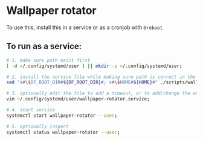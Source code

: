# Wallpaper rotator

To use this, install this in a service or as a cronjob with `@reboot`

## To run as a service:

```sh
# 1. make sure path exist first
[ -d ~/.config/systemd/user ] || mkdir -p ~/.config/systemd/user;

# 2. install the service file while making sure path is correct in the service file
sed "s#\$DF_ROOT_DIR#${DF_ROOT_DIR}#; s#\$HOME#${HOME}#" ./scripts/wallpaper-rotator/wallpaper-rotator.service > ~/.config/systemd/user/wallpaper-rotator.service;

# 3. optionally edit the file to add a timeout, or to add/change the wallpaper paths
vim ~/.config/systemd/user/wallpaper-rotator.service;

# 4. start service
systemctl start wallpaper-rotator --user;

# 5. optionally inspect
systemctl status wallpaper-rotator --user;
```

